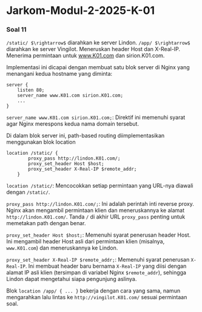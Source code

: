 # Jarkom-Modul-2-2025-K-01

### Soal 11

`/static/ $\rightarrow$` diarahkan ke server Lindon.
`/app/ $\rightarrow$` diarahkan ke server Vingilot.
Meneruskan header Host dan X-Real-IP.
Menerima permintaan untuk www.K01.com dan sirion.K01.com.

Implementasi ini dicapai dengan membuat satu blok server di Nginx yang menangani kedua hostname yang diminta:
```
server {
    listen 80;
    server_name www.K01.com sirion.K01.com;
    ...
}
```
`server_name www.K01.com sirion.K01.com;`: Direktif ini memenuhi syarat agar Nginx merespons kedua nama domain tersebut.

Di dalam blok server ini, path-based routing diimplementasikan menggunakan blok location
``` 
location /static/ {
        proxy_pass http://lindon.K01.com/;
        proxy_set_header Host $host;
        proxy_set_header X-Real-IP $remote_addr;
    }
```
`location /static/`: Mencocokkan setiap permintaan yang URL-nya diawali dengan `/static/`. 

`proxy_pass http://lindon.K01.com/;`: Ini adalah perintah inti reverse proxy. Nginx akan mengambil permintaan klien dan meneruskannya ke alamat `http://lindon.K01.com/`. Tanda `/` di akhir URL `proxy_pass` penting untuk memetakan path dengan benar.

`proxy_set_header Host $host;`: Memenuhi syarat penerusan header Host. Ini mengambil header Host asli dari permintaan klien (misalnya, `www.K01.com`) dan meneruskannya ke Lindon.

`proxy_set_header X-Real-IP $remote_addr;`: Memenuhi syarat penerusan `X-Real-IP`. Ini membuat header baru bernama `X-Real-IP` yang diisi dengan alamat IP asli klien (tersimpan di variabel Nginx `$remote_addr`), sehingga Lindon dapat mengetahui siapa pengunjung aslinya.

Blok `location /app/ { ... }` bekerja dengan cara yang sama, namun mengarahkan lalu lintas ke `http://vingilot.K01.com/` sesuai permintaan soal.
